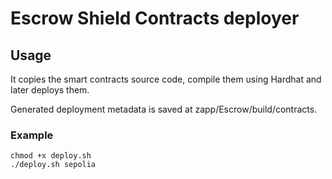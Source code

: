 # Escrow Shield Contracts deployer

## Usage

It copies the smart contracts source code, compile them using Hardhat and later deploys them.

Generated deployment metadata is saved at zapp/Escrow/build/contracts.

### Example

```shell
chmod +x deploy.sh
./deploy.sh sepolia
```

